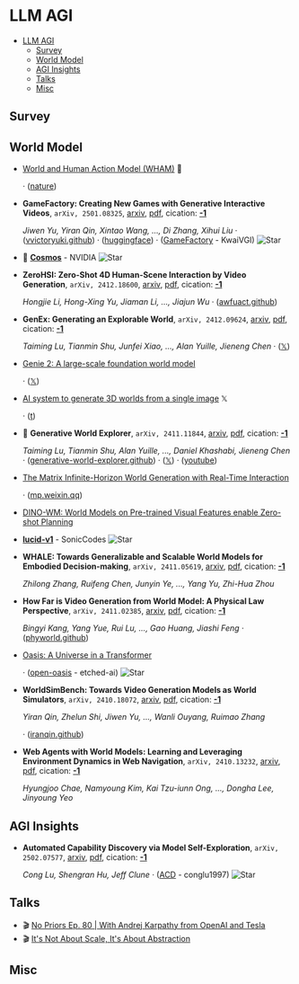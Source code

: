 # LLM AGI

- [LLM AGI](#llm-agi) 
  - [Survey](#survey)
  - [World Model](#world-model)
  - [AGI Insights](#agi-insights)
  - [Talks](#talks)
  - [Misc](#misc)


## Survey


## World Model

- [World and Human Action Model (WHAM)](https://huggingface.co/microsoft/wham)  🤗 

	 · ([nature](https://www.nature.com/articles/s41586-025-08600-3))
- **GameFactory: Creating New Games with Generative Interactive Videos**, `arXiv, 2501.08325`, [arxiv](http://arxiv.org/abs/2501.08325v1), [pdf](http://arxiv.org/pdf/2501.08325v1.pdf), cication: [**-1**](None) 

	 *Jiwen Yu, Yiran Qin, Xintao Wang, ..., Di Zhang, Xihui Liu* · ([vvictoryuki.github](https://vvictoryuki.github.io/gamefactory/)) · ([huggingface](https://huggingface.co/datasets/KwaiVGI/GameFactory-Dataset)) · ([GameFactory](https://github.com/KwaiVGI/GameFactory) - KwaiVGI) ![Star](https://img.shields.io/github/stars/KwaiVGI/GameFactory.svg?style=social&label=Star)
- 🌟 [**Cosmos**](https://github.com/NVIDIA/Cosmos) - NVIDIA ![Star](https://img.shields.io/github/stars/NVIDIA/Cosmos.svg?style=social&label=Star) 
- **ZeroHSI: Zero-Shot 4D Human-Scene Interaction by Video Generation**, `arXiv, 2412.18600`, [arxiv](http://arxiv.org/abs/2412.18600v1), [pdf](http://arxiv.org/pdf/2412.18600v1.pdf), cication: [**-1**](None) 

	 *Hongjie Li, Hong-Xing Yu, Jiaman Li, ..., Jiajun Wu* · ([awfuact.github](https://awfuact.github.io/zerohsi/))
- **GenEx: Generating an Explorable World**, `arXiv, 2412.09624`, [arxiv](http://arxiv.org/abs/2412.09624v3), [pdf](http://arxiv.org/pdf/2412.09624v3.pdf), cication: [**-1**](None) 

	 *Taiming Lu, Tianmin Shu, Junfei Xiao, ..., Alan Yuille, Jieneng Chen* · ([𝕏](https://x.com/jieneng_chen/status/1868521544252830072?s=46&t=0K8BJ9zWR0CDK56td_JoRg))
- [Genie 2: A large-scale foundation world model](https://deepmind.google/discover/blog/genie-2-a-large-scale-foundation-world-model/) 

	 · ([𝕏](https://x.com/GoogleDeepMind/status/1864367798132039836))
- [AI system to generate 3D worlds from a single image](https://x.com/theworldlabs/status/1863617989549109328)  𝕏 

	 · ([t](https://t.co/ASD6ZHMwxI))
- 🌟 **Generative World Explorer**, `arXiv, 2411.11844`, [arxiv](http://arxiv.org/abs/2411.11844v2), [pdf](http://arxiv.org/pdf/2411.11844v2.pdf), cication: [**-1**](None) 

	 *Taiming Lu, Tianmin Shu, Alan Yuille, ..., Daniel Khashabi, Jieneng Chen* · ([generative-world-explorer.github](https://generative-world-explorer.github.io/)) · ([𝕏](https://x.com/jieneng_chen/status/1858754157697790210)) · ([youtube](https://www.youtube.com/watch?v=_1YMpI-oHWU&ab_channel=JienengChen))
- [The Matrix        Infinite-Horizon World Generation with Real-Time Interaction](https://thematrix1999.github.io/) 

	 · ([mp.weixin.qq](https://mp.weixin.qq.com/s?__biz=MzIzNjc1NzUzMw==&mid=2247760141&idx=4&sn=f6e815d57fcb6df68d7dfa2e9e7fedb0&chksm=e991229bca440619bccda5fdddf49c2ce501162db94bd203cdf32666ad56fc4318f5b1b0d8e7&scene=0&xtrack=1))
- [DINO-WM: World Models on Pre-trained                                   Visual Features enable Zero-shot Planning](https://dino-wm.github.io/) 
- [**lucid-v1**](https://github.com/SonicCodes/lucid-v1) - SonicCodes ![Star](https://img.shields.io/github/stars/SonicCodes/lucid-v1.svg?style=social&label=Star) 
- **WHALE: Towards Generalizable and Scalable World Models for Embodied 
  Decision-making**, `arXiv, 2411.05619`, [arxiv](http://arxiv.org/abs/2411.05619v1), [pdf](http://arxiv.org/pdf/2411.05619v1.pdf), cication: [**-1**](None) 

	 *Zhilong Zhang, Ruifeng Chen, Junyin Ye, ..., Yang Yu, Zhi-Hua Zhou*
- **How Far is Video Generation from World Model: A Physical Law Perspective**, `arXiv, 2411.02385`, [arxiv](http://arxiv.org/abs/2411.02385v1), [pdf](http://arxiv.org/pdf/2411.02385v1.pdf), cication: [**-1**](None) 

	 *Bingyi Kang, Yang Yue, Rui Lu, ..., Gao Huang, Jiashi Feng* · ([phyworld.github](https://phyworld.github.io/))
- [Oasis: A Universe in a Transformer](https://oasis-model.github.io/) 

	 · ([open-oasis](https://github.com/etched-ai/open-oasis) - etched-ai) ![Star](https://img.shields.io/github/stars/etched-ai/open-oasis.svg?style=social&label=Star)
- **WorldSimBench: Towards Video Generation Models as World Simulators**, `arXiv, 2410.18072`, [arxiv](http://arxiv.org/abs/2410.18072v1), [pdf](http://arxiv.org/pdf/2410.18072v1.pdf), cication: [**-1**](None) 

	 *Yiran Qin, Zhelun Shi, Jiwen Yu, ..., Wanli Ouyang, Ruimao Zhang*

	 · ([iranqin.github](https://iranqin.github.io/WorldSimBench.github.io))
- **Web Agents with World Models: Learning and Leveraging Environment 
  Dynamics in Web Navigation**, `arXiv, 2410.13232`, [arxiv](http://arxiv.org/abs/2410.13232v1), [pdf](http://arxiv.org/pdf/2410.13232v1.pdf), cication: [**-1**](None)

	 *Hyungjoo Chae, Namyoung Kim, Kai Tzu-iunn Ong, ..., Dongha Lee, Jinyoung Yeo*

## AGI Insights

- **Automated Capability Discovery via Model Self-Exploration**, `arXiv, 2502.07577`, [arxiv](http://arxiv.org/abs/2502.07577v2), [pdf](http://arxiv.org/pdf/2502.07577v2.pdf), cication: [**-1**](None) 

	 *Cong Lu, Shengran Hu, Jeff Clune* · ([ACD](https://github.com/conglu1997/ACD?tab=readme-ov-file) - conglu1997) ![Star](https://img.shields.io/github/stars/conglu1997/ACD.svg?style=social&label=Star)

## Talks

- :clapper: [No Priors Ep. 80 | With Andrej Karpathy from OpenAI and Tesla](https://www.youtube.com/) 
- :clapper: [It's Not About Scale, It's About Abstraction](https://www.youtube.com/watch?v=s7_NlkBwdj8) 

## Misc